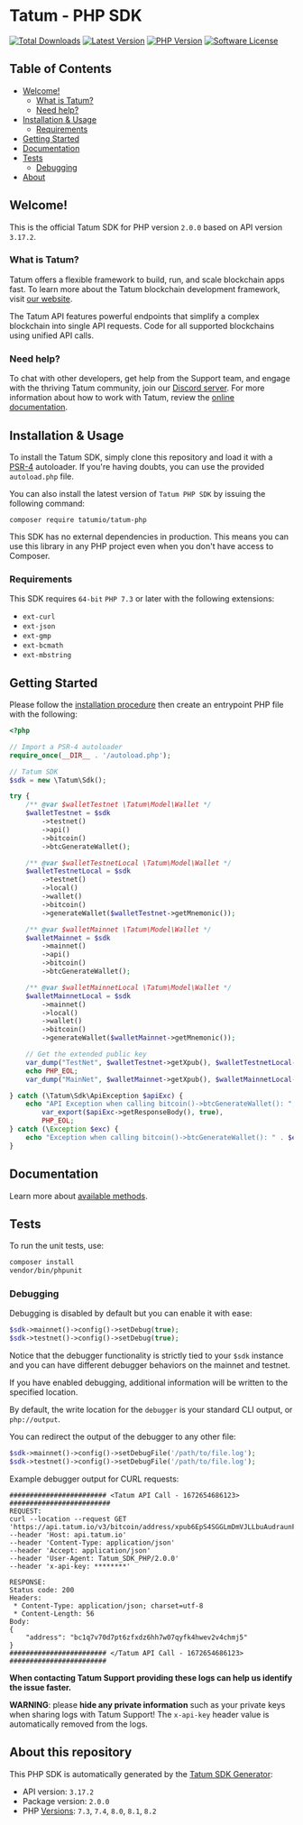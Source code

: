 # Tatum - PHP SDK

[![Total Downloads][badge-downloads]][packagist]
[![Latest Version][badge-release]][packagist]
[![PHP Version][badge-php]][php]
[![Software License][badge-license]][license]

## Table of Contents
- [Welcome!](#welcome)
  - [What is Tatum?](#what-is-tatum)
  - [Need help?](#need-help)
- [Installation \& Usage](#installation--usage)
  - [Requirements](#requirements)
- [Getting Started](#getting-started)
- [Documentation](#documentation)
- [Tests](#tests)
  - [Debugging](#debugging)
- [About](#about-this-repository)

## Welcome!

This is the official Tatum SDK for PHP version `2.0.0` based on API version `3.17.2`.

### What is Tatum?

Tatum offers a flexible framework to build, run, and scale blockchain apps fast. To learn more about the
Tatum blockchain development framework, visit [our website](https://tatum.io/framework).

The Tatum API features powerful endpoints that simplify a complex blockchain into single API requests. Code for all
supported blockchains using unified API calls.

### Need help?

To chat with other developers, get help from the Support team, and engage with the thriving Tatum community, join 
our [Discord server](https://discord.com/invite/tatum). For more information about how to work with Tatum,
review the [online documentation](https://docs.tatum.io/).

## Installation & Usage

To install the Tatum SDK, simply clone this repository and load it with a [PSR-4](https://www.php-fig.org/psr/psr-4/) autoloader.
If you're having doubts, you can use the provided `autoload.php` file.

You can also install the latest version of `Tatum PHP SDK` by issuing the following command:

```
composer require tatumio/tatum-php
```

This SDK has no external dependencies in production. This means you can use this library in any PHP project even when you don't have access to Composer.

### Requirements

This SDK requires `64-bit` `PHP 7.3` or later with the following extensions:

 * `ext-curl`
 * `ext-json`
 * `ext-gmp`
 * `ext-bcmath`
 * `ext-mbstring`

## Getting Started

Please follow the [installation procedure](#installation--usage) then create an entrypoint PHP file with the following:

```php
<?php

// Import a PSR-4 autoloader
require_once(__DIR__ . '/autoload.php');

// Tatum SDK
$sdk = new \Tatum\Sdk();

try {
    /** @var $walletTestnet \Tatum\Model\Wallet */
    $walletTestnet = $sdk
        ->testnet()
        ->api()
        ->bitcoin()
        ->btcGenerateWallet();

    /** @var $walletTestnetLocal \Tatum\Model\Wallet */
    $walletTestnetLocal = $sdk
        ->testnet()
        ->local()
        ->wallet()
        ->bitcoin()
        ->generateWallet($walletTestnet->getMnemonic());

    /** @var $walletMainnet \Tatum\Model\Wallet */
    $walletMainnet = $sdk
        ->mainnet()
        ->api()
        ->bitcoin()
        ->btcGenerateWallet();

    /** @var $walletMainnetLocal \Tatum\Model\Wallet */
    $walletMainnetLocal = $sdk
        ->mainnet()
        ->local()
        ->wallet()
        ->bitcoin()
        ->generateWallet($walletMainnet->getMnemonic());

    // Get the extended public key
    var_dump("TestNet", $walletTestnet->getXpub(), $walletTestnetLocal->getXpub());
    echo PHP_EOL;
    var_dump("MainNet", $walletMainnet->getXpub(), $walletMainnetLocal->getXpub());

} catch (\Tatum\Sdk\ApiException $apiExc) {
    echo "API Exception when calling bitcoin()->btcGenerateWallet(): ",
        var_export($apiExc->getResponseBody(), true),
        PHP_EOL;
} catch (\Exception $exc) {
    echo "Exception when calling bitcoin()->btcGenerateWallet(): " . $exc->getMessage() . PHP_EOL;
}
```

## Documentation

Learn more about [available methods](./docs/index.md).

## Tests

To run the unit tests, use:

```bash
composer install
vendor/bin/phpunit
```

### Debugging

Debugging is disabled by default but you can enable it with ease:

```php
$sdk->mainnet()->config()->setDebug(true);
$sdk->testnet()->config()->setDebug(true);
```

Notice that the debugger functionality is strictly tied to your `$sdk` instance and you can have
different debugger behaviors on the mainnet and testnet.

If you have enabled debugging, additional information will be written to the specified location.

By default, the write location for the `debugger` is your standard CLI output, or `php://output`.

You can redirect the output of the debugger to any other file:

```php
$sdk->mainnet()->config()->setDebugFile('/path/to/file.log');
$sdk->testnet()->config()->setDebugFile('/path/to/file.log');
```

Example debugger output for CURL requests:
```
######################## <Tatum API Call - 1672654686123> #########################
REQUEST:
curl --location --request GET 'https://api.tatum.io/v3/bitcoin/address/xpub6EpS4SGGLmDmVJLLbuAudraunFMMJo1gGxmeVkbvp1VBCjCiqmxvrtfaLHQZ33k8Ag5mrwGppgHe38HMaDyTFhCfZ2C7EH2Vc8PMZsEkuh3/1'
--header 'Host: api.tatum.io'
--header 'Content-Type: application/json'
--header 'Accept: application/json'
--header 'User-Agent: Tatum_SDK_PHP/2.0.0'
--header 'x-api-key: ********'

RESPONSE:
Status code: 200
Headers:
 * Content-Type: application/json; charset=utf-8
 * Content-Length: 56
Body:
{
    "address": "bc1q7v70d7pt6zfxdz6hh7w07qyfk4hwev2v4chmj5"
}
######################## </Tatum API Call - 1672654686123> ########################
```

**When contacting Tatum Support providing these logs can help us identify the issue faster.**

**WARNING**: please **hide any private information** such as your private keys when sharing logs with Tatum Support!
The `x-api-key` header value is automatically removed from the logs.

## About this repository

This PHP SDK is automatically generated by the [Tatum SDK Generator](https://github.com/tatumio):

- API version: `3.17.2`
- Package version: `2.0.0`
- PHP [Versions](https://www.php.net/supported-versions.php): `7.3`, `7.4`, `8.0`, `8.1`, `8.2`

[badge-downloads]: https://img.shields.io/packagist/dt/tatumio/tatum-php.svg?style=flat&colorB=green
[badge-release]: https://img.shields.io/packagist/v/tatumio/tatum-php.svg?style=flat&label=release&color=green
[badge-php]: https://img.shields.io/packagist/php-v/tatumio/tatum-php.svg?style=flat
[badge-license]: https://img.shields.io/packagist/l/tatumio/tatum-php.svg?style=flat&color=blue

[packagist]: https://packagist.org/packages/tatumio/tatum-php
[php]: https://www.php.net/supported-versions.php
[license]: https://github.com/tatumio/tatum-php/blob/master/LICENSE.txt